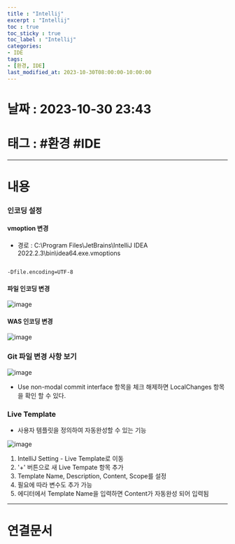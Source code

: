 ```yaml
---
title : "Intellij"
excerpt : "Intellij"
toc : true
toc_sticky : true
toc_label : "Intellij"
categories:
- IDE
tags:
- [환경, IDE]
last_modified_at: 2023-10-30T08:00:00-10:00:00
---
```


# 날짜 : 2023-10-30 23:43

# 태그 : #환경 #IDE
---

# 내용

### 인코딩 설정

#### vmoption 변경
- 경로 : C:\Program Files\JetBrains\IntelliJ IDEA 2022.2.3\bin\idea64.exe.vmoptions
```

-Dfile.encoding=UTF-8
```

#### 파일 인코딩 변경
  
![image](../../assets/images/IntelliJSetFileEncoding.png)

#### WAS 인코딩 변경
  
![image](../../assets/images/IntellijSetWASEncoding.png)

### Git 파일 변경 사항 보기
  
![image](../../assets/images/IntelliJGitSetting.png)
- Use non-modal commit interface 항목을 체크 해제하면 LocalChanges 항목을 확인 할 수 있다.

### Live Template
- 사용자 템플릿을 정의하여 자동완성할 수 있는 기능
  
![image](../../assets/images/liveTemplate.png)
1. IntelliJ Setting - Live Template로 이동
2. '+' 버튼으로 새 Live Tempate 항목 추가
3. Template Name, Description, Content, Scope를 설정
4. 필요에 따라 변수도 추가 가능
5. 에디터에서 Template Name을 입력하면 Content가 자동완성 되어 입력됨

---

# 연결문서
